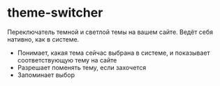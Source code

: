 # theme-switcher

Переключатель темной и светлой темы на вашем сайте. Ведёт себя нативно, как в системе.
- Понимает, какая тема сейчас выбрана в системе, и показывает соответствующую тему на сайте
- Разрешает поменять тему, если захочется
- Запоминает выбор
